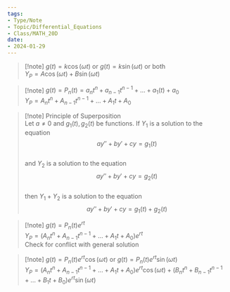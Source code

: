 ```yaml
---
tags:  
- Type/Note  
- Topic/Differential_Equations  
- Class/MATH_20D  
date:  
- 2024-01-29  
---
```

  
> [!note] $g(t)=k\cos(\omega t)\text{ or }g(t)=k\sin(\omega t)\text{ or both}$  
> $Y_{P}=A\cos(\omega t)+B\sin(\omega t)$  
  
> [!note] $g(t)=P_{n}(t)=a_{n}t^n+a_{n-1}t^{n-1}+\dots+a_{1}(t)+a_{0}$  
> $Y_{P}=A_{n}t^n+A_{n-1}t^{n-1}+\dots+A_{1}t+A_{0}$  
  
> [!note] Principle of Superposition  
> Let $a\neq 0$ and $g_{1}(t),g_{2}(t)$ be functions. If $Y_{1}$ is a solution to the equation  
> $$ay''+by'+cy=g_{1}(t)$$  
> and $Y_{2}$ is a solution to the equation  
> $$ay''+by'+cy=g_{2}(t)$$  
> then $Y_{1}+Y_{2}$ is a solution to the equation  
> $$ay''+by'+cy=g_{1}(t)+g_{2}(t)$$  
  
> [!note] $g(t)=P_{n}(t)e^{rt}$  
> $Y_{P}=(A_{n}t^n+A_{n-1}t^{n-1}+\dots+A_{1}t+A_{0})e^{rt}$  
> Check for conflict with general solution  
  
> [!note] $g(t)=P_{n}(t)e^{rt}\cos(\omega t)\text{ or }g(t)=P_{n}(t)e^{rt}\sin(\omega t)$  
> $Y_{P}=(A_{n}t^n+A_{n-1}t^{n-1}+\dots+A_{1}t+A_{0})e^{rt}\cos(\omega t)+(B_{n}t^n+B_{n-1}t^{n-1}+\dots+B_{1}t+B_{0})e^{rt}\sin(\omega t)$  
